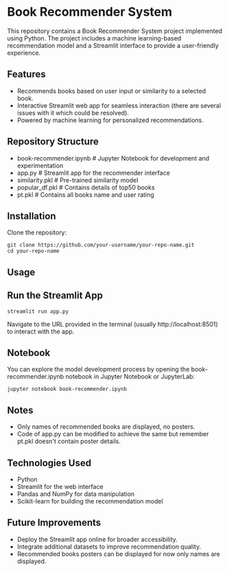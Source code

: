 # Book Recommender System


This repository contains a Book Recommender System project implemented using Python. The project includes a machine learning-based recommendation model and a Streamlit interface to provide a user-friendly experience.


## Features

- Recommends books based on user input or similarity to a selected book.
- Interactive Streamlit web app for seamless interaction (there are several issues with it which could be resolved).
- Powered by machine learning for personalized recommendations.

## Repository Structure

- book-recommender.ipynb # Jupyter Notebook for development and experimentation
- app.py                   # Streamlit app for the recommender interface
- similarity.pkl           # Pre-trained similarity model
- popular_df.pkl         # Contains details of top50 books
- pt.pkl                # Contains all books name and user rating

## Installation

Clone the repository:

```
git clone https://github.com/your-username/your-repo-name.git
cd your-repo-name
```


## Usage
## Run the Streamlit App
```
streamlit run app.py
```

Navigate to the URL provided in the terminal (usually http://localhost:8501) to interact with the app.

## Notebook
You can explore the model development process by opening the book-recommender.ipynb notebook in Jupyter Notebook or JupyterLab:

```
jupyter notebook book-recommender.ipynb
```

## Notes
- Only names of recommended books are displayed, no posters.
- Code of app.py can be modified to achieve the same but remember pt.pkl doesn't contain poster details. 

## Technologies Used
- Python
- Streamlit for the web interface
- Pandas and NumPy for data manipulation
- Scikit-learn for building the recommendation model

## Future Improvements
- Deploy the Streamlit app online for broader accessibility.
- Integrate additional datasets to improve recommendation quality.
- Recommended books posters can be displayed for now only names are displayed.

